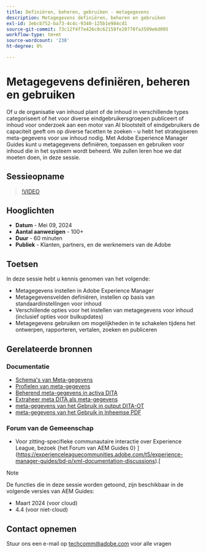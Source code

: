 ```yaml
---
title: Definiëren, beheren, gebruiken - metagegevens
description: Metagegevens definiëren, beheren en gebruiken
exl-id: 3ebcb752-ba73-4c4c-9340-125b1e984cd1
source-git-commit: 73c12f4f7e426c0c62150fe20770fa3599e6d095
workflow-type: tm+mt
source-wordcount: '238'
ht-degree: 0%

---
```


# Metagegevens definiëren, beheren en gebruiken

Of u de organisatie van inhoud plant of de inhoud in verschillende types categoriseert of het voor diverse eindgebruikersgroepen publiceert of inhoud voor onderzoek aan een motor van AI blootstelt of eindgebruikers de capaciteit geeft om op diverse facetten te zoeken - u hebt het strategiseren meta-gegevens voor uw inhoud nodig.
Met Adobe Experience Manager Guides kunt u metagegevens definiëren, toepassen en gebruiken voor inhoud die in het systeem wordt beheerd. We zullen leren hoe we dat moeten doen, in deze sessie.


## Sessieopname

>[!VIDEO](https://video.tv.adobe.com/v/3429088/asset-metadata-guides-metadata-aem-guides?quality=12&learn=on)


## Hooglichten

- **Datum** - Mei 09, 2024
- **Aantal aanwezigen** - 100+
- **Duur** - 60 minuten
- **Publiek** - Klanten, partners, en de werknemers van de Adobe

## Toetsen

In deze sessie hebt u kennis genomen van het volgende:
- Metagegevens instellen in Adobe Experience Manager
- Metagegevensvelden definiëren, instellen op basis van standaardinstellingen voor inhoud
- Verschillende opties voor het instellen van metagegevens voor inhoud (inclusief opties voor bulkupdates)
- Metagegevens gebruiken om mogelijkheden in te schakelen tijdens het ontwerpen, rapporteren, vertalen, zoeken en publiceren


## Gerelateerde bronnen

### Documentatie

- [ Schema&#39;s van Meta-gegevens ](https://experienceleague.adobe.com/en/docs/experience-manager-cloud-service/content/assets/manage/metadata-schemas)
- [ Profielen van meta-gegevens ](https://experienceleague.adobe.com/en/docs/experience-manager-cloud-service/content/assets/manage/metadata-profiles)
- [ Beherend meta-gegevens in activa DITA ](https://experienceleague.adobe.com/en/docs/experience-manager-guides/using/knowledge-base/kb-articles/authoring/reports/manage-metadata)
- [ Extraheer meta DITA als meta-gegevens ](https://experienceleague.adobe.com/en/docs/experience-manager-guides/using/install-guide/cs-ig/aem-asset-search-cs/conf-dita-search#id192SF0G10YK)
- [ meta-gegevens van het Gebruik in output DITA-OT ](https://experienceleague.adobe.com/en/docs/experience-manager-guides/using/install-guide/on-prem-ig/output-gen-config/conf-output-generation#id191LF0U0TY4)
- [ meta-gegevens van het Gebruik in Inheemse PDF ](https://experienceleague.adobe.com/en/docs/experience-manager-guides/using/user-guide/output-gen/web-editor/native-pdf-web-editor#native-pdf-publishing)


### Forum van de Gemeenschap

- Voor zitting-specifieke communautaire interactie over Experience League, bezoek {het Forum van AEM Guides 0} ](https://experienceleaguecommunities.adobe.com/t5/experience-manager-guides/bd-p/xml-documentation-discussions).[


>[!NOTE]
>
> De functies die in deze sessie worden getoond, zijn beschikbaar in de volgende versies van AEM Guides:
> - Maart 2024 (voor cloud)
> - 4.4 (voor niet-cloud)



## Contact opnemen

Stuur ons een e-mail op <techcomm@adobe.com> voor alle vragen
